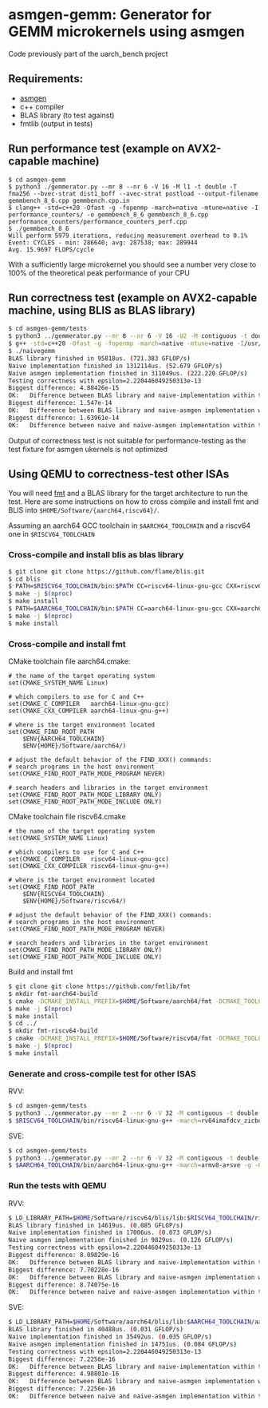 # asmgen-gemm: Generator for GEMM microkernels using asmgen

Code previously part of the uarch\_bench project

## Requirements:
- [asmgen](https://github.com/linedot/asmgen)
- c++ compiler
- BLAS library (to test against)
- fmtlib (output in tests)


## Run performance test  (example on AVX2-capable machine)
```
$ cd asmgen-gemm
$ python3 ./gemmerator.py --mr 8 --nr 6 -V 16 -M l1 -t double -T fma256 --bvec-strat dist1_boff --avec-strat postload --output-filename gemmbench_8_6.cpp gemmbench.cpp.in
$ clang++ -std=c++20 -Ofast -g -fopenmp -march=native -mtune=native -I performance_counters/ -o gemmbench_8_6 gemmbench_8_6.cpp performance_counters/performance_counters_perf.cpp
$ ./gemmbench_8_6
Will perform 5979 iterations, reducing measurement overhead to 0.1%
Event: CYCLES - min: 286640; avg: 287538; max: 289944
Avg. 15.9697 FLOPS/cycle
```
With a sufficiently large microkernel you should see a number very close to 100% of the theoretical peak performance of your CPU

## Run correctness test (example on AVX2-capable machine, using BLIS as BLAS library)

```bash
$ cd asmgen-gemm/tests
$ python3 ../gemmerator.py --mr 8 --nr 6 -V 16 -U2 -M contiguous -t double -T fma256 --bvec-strat dist1_boff --avec-strat postload --output-filename naive_asmgen_gemm.cpp naive_asmgen_gemm.cpp.in
$ g++ -std=c++20 -Ofast -g -fopenmp -march=native -mtune=native -I/usr/include/blis/ naivegemm.cpp naive_asmgen_gemm.cpp -o naivegemm -lfmt -lblis-mt
$ ./naivegemm 
BLAS library finished in 95818us. (721.383 GFLOP/s)
Naive implementation finished in 1312114us. (52.679 GFLOP/s)
Naive asmgen implementation finished in 311049us. (222.220 GFLOP/s)
Testing correctness with epsilon=2.220446049250313e-13
Biggest difference: 4.88426e-15
OK:   Difference between BLAS library and naive-implementation within tolerance.
Biggest difference: 1.547e-14
OK:   Difference between BLAS library and naive-asmgen implementation within tolerance.
Biggest difference: 1.63961e-14
OK:   Difference between naive and naive-asmgen implementation within tolerance.
```

Output of correctness test is not suitable for performance-testing as the test fixture for asmgen ukernels is not optimized

## Using QEMU to correctness-test other ISAs

You will need [fmt](https://github.com/fmtlib/fmt) and a BLAS library for the target architecture to run the test. Here are some instructions on how to cross compile and install fmt and BLIS into `$HOME/Software/{aarch64,riscv64}/`.

Assuming an aarch64 GCC toolchain in `$AARCH64_TOOLCHAIN` and a riscv64 one in `$RISCV64_TOOLCHAIN`

### Cross-compile and install blis as blas library

```bash
$ git clone git clone https://github.com/flame/blis.git
$ cd blis
$ PATH=$RISCV64_TOOLCHAIN/bin:$PATH CC=riscv64-linux-gnu-gcc CXX=riscv64-linux-gnu-g++ AS=riscv64-linux-gnu-as ./configure --enable-static --enable-shared -t openmp --enable-cblas --prefix=$HOME/Software/riscv64/blis rv64iv
$ make -j $(nproc)
$ make install
$ PATH=$AARCH64_TOOLCHAIN/bin:$PATH CC=aarch64-linux-gnu-gcc CXX=aarch64-linux-gnu-g++ AS=aarch64-linux-gnu-as ./configure --enable-static --enable-shared -t openmp --enable-cblas --prefix=$HOME/Software/aarch64/blis armsve
$ make -j $(nproc)
$ make install

```

### Cross-compile and install fmt

CMake toolchain file aarch64.cmake:

```
# the name of the target operating system
set(CMAKE_SYSTEM_NAME Linux)

# which compilers to use for C and C++
set(CMAKE_C_COMPILER   aarch64-linux-gnu-gcc)
set(CMAKE_CXX_COMPILER aarch64-linux-gnu-g++)

# where is the target environment located
set(CMAKE_FIND_ROOT_PATH
    $ENV{AARCH64_TOOLCHAIN}
    $ENV{HOME}/Software/aarch64/)

# adjust the default behavior of the FIND_XXX() commands:
# search programs in the host environment
set(CMAKE_FIND_ROOT_PATH_MODE_PROGRAM NEVER)

# search headers and libraries in the target environment
set(CMAKE_FIND_ROOT_PATH_MODE_LIBRARY ONLY)
set(CMAKE_FIND_ROOT_PATH_MODE_INCLUDE ONLY)
```

CMake toolchain file riscv64.cmake

```
# the name of the target operating system
set(CMAKE_SYSTEM_NAME Linux)

# which compilers to use for C and C++
set(CMAKE_C_COMPILER   riscv64-linux-gnu-gcc)
set(CMAKE_CXX_COMPILER riscv64-linux-gnu-g++)

# where is the target environment located
set(CMAKE_FIND_ROOT_PATH
    $ENV{RISCV64_TOOLCHAIN}
    $ENV{HOME}/Software/riscv64/)

# adjust the default behavior of the FIND_XXX() commands:
# search programs in the host environment
set(CMAKE_FIND_ROOT_PATH_MODE_PROGRAM NEVER)

# search headers and libraries in the target environment
set(CMAKE_FIND_ROOT_PATH_MODE_LIBRARY ONLY)
set(CMAKE_FIND_ROOT_PATH_MODE_INCLUDE ONLY)
```

Build and install fmt

```bash
$ git clone git clone https://github.com/fmtlib/fmt
$ mkdir fmt-aarch64-build
$ cmake -DCMAKE_INSTALL_PREFIX=$HOME/Software/aarch64/fmt -DCMAKE_TOOLCHAIN_FILE=aarch64.cmake -DFMT_TEST=OFF ../fmt/
$ make -j $(nproc)
$ make install
$ cd ../
$ mkdir fmt-riscv64-build
$ cmake -DCMAKE_INSTALL_PREFIX=$HOME/Software/riscv64/fmt -DCMAKE_TOOLCHAIN_FILE=riscv64.cmake -DFMT_TEST=OFF ../fmt/
$ make -j $(nproc)
$ make install
```


### Generate and cross-compile test for other ISAS

RVV:
```bash
$ cd asmgen-gemm/tests
$ python3 ../gemmerator.py --mr 2 --nr 6 -V 32 -M contiguous -t double -T rvv --bvec-strat fmavf --avec-strat preload --output-filename naive_asmgen_gemm_rvv.cpp naive_asmgen_gemm.cpp.in
$ $RISCV64_TOOLCHAIN/bin/riscv64-linux-gnu-g++ -march=rv64imafdcv_zicbop -g -Ofast -fopenmp -I $HOME/Software/riscv64/blis/include/blis -I $HOME/Software/riscv64/fmt/include naivegemm.cpp naive_asmgen_gemm_rvv.cpp -o naivegemm_rvv -L $HOME/Software/riscv64/blis/lib -L $HOME/Software/riscv64/fmt/lib -lblis -lfmt
```

SVE:
```bash
$ cd asmgen-gemm/tests
$ python3 ../gemmerator.py --mr 2 --nr 6 -V 32 -M contiguous -t double -T sve --bvec-strat dist1_boff --avec-strat preload --output-filename naive_asmgen_gemm_sve.cpp naive_asmgen_gemm.cpp.in
$ $AARCH64_TOOLCHAIN/bin/aarch64-linux-gnu-g++ -march=armv8-a+sve -g -Ofast -fopenmp -I $HOME/Software/aarch64/blis/include/blis -I $HOME/Software/aarch64/fmt/include naivegemm.cpp naive_asmgen_gemm_sve.cpp -o naivegemm_sve -L $HOME/Software/aarch64/blis/lib -L $HOME/Software/aarch64/fmt/lib -lblis -lfmt
```


### Run the tests with QEMU

RVV:
```bash
$ LD_LIBRARY_PATH=$HOME/Software/riscv64/blis/lib:$RISCV64_TOOLCHAIN/riscv64-linux-gnu/lib/ qemu-riscv64-static -L RISCV64_TOOLCHAIN/sysroot ./naivegemm_rvv
BLAS library finished in 14619us. (0.085 GFLOP/s)
Naive implementation finished in 17006us. (0.073 GFLOP/s)
Naive asmgen implementation finished in 9829us. (0.126 GFLOP/s)
Testing correctness with epsilon=2.220446049250313e-13
Biggest difference: 8.09829e-16
OK:   Difference between BLAS library and naive-implementation within tolerance.
Biggest difference: 7.70228e-16
OK:   Difference between BLAS library and naive-asmgen implementation within tolerance.
Biggest difference: 8.74075e-16
OK:   Difference between naive and naive-asmgen implementation within tolerance.
```

SVE:
```bash
$ LD_LIBRARY_PATH=$HOME/Software/aarch64/blis/lib:$AARCH64_TOOLCHAIN/aarch64-linux-gnu/lib/ qemu-aarch64-static -L AARCH64_TOOLCHAIN/sysroot ./naivegemm_sve
BLAS library finished in 40488us. (0.031 GFLOP/s)
Naive implementation finished in 35492us. (0.035 GFLOP/s)
Naive asmgen implementation finished in 14751us. (0.084 GFLOP/s)
Testing correctness with epsilon=2.220446049250313e-13
Biggest difference: 7.2256e-16
OK:   Difference between BLAS library and naive-implementation within tolerance.
Biggest difference: 4.98801e-16
OK:   Difference between BLAS library and naive-asmgen implementation within tolerance.
Biggest difference: 7.2256e-16
OK:   Difference between naive and naive-asmgen implementation within tolerance.
```
